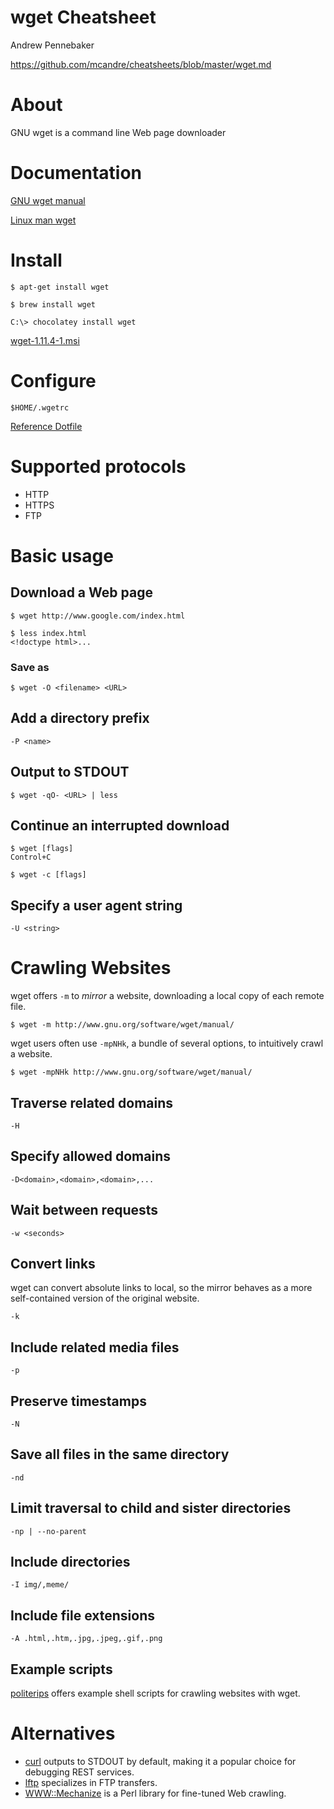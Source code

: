 # wget Cheatsheet

Andrew Pennebaker

https://github.com/mcandre/cheatsheets/blob/master/wget.md

# About

GNU wget is a command line Web page downloader

# Documentation

[GNU wget manual](http://www.gnu.org/software/wget/manual/)

[Linux man wget](http://linux.die.net/man/1/wget)

# Install

```
$ apt-get install wget

$ brew install wget

C:\> chocolatey install wget
```

[wget-1.11.4-1.msi](https://github.com/mcandre/wget-win)

# Configure

```
$HOME/.wgetrc
```

[Reference Dotfile](https://github.com/mcandre/dotfiles/blob/master/.wgetrc)

# Supported protocols

* HTTP
* HTTPS
* FTP

# Basic usage

## Download a Web page

```
$ wget http://www.google.com/index.html

$ less index.html
<!doctype html>...
```

### Save as

```
$ wget -O <filename> <URL>
```

## Add a directory prefix

```
-P <name>
```

## Output to STDOUT

```
$ wget -qO- <URL> | less
```

## Continue an interrupted download

```
$ wget [flags]
Control+C

$ wget -c [flags]
```

## Specify a user agent string

```
-U <string>
```

# Crawling Websites

wget offers `-m` to *mirror* a website, downloading a local copy of each remote file.

```
$ wget -m http://www.gnu.org/software/wget/manual/
```

wget users often use `-mpNHk`, a bundle of several options, to intuitively crawl a website.

```
$ wget -mpNHk http://www.gnu.org/software/wget/manual/
```

## Traverse related domains

```
-H
```

## Specify allowed domains

```
-D<domain>,<domain>,<domain>,...
```

## Wait between requests

```
-w <seconds>
```

## Convert links

wget can convert absolute links to local, so the mirror behaves as a more self-contained version of the original website.

```
-k
```

## Include related media files

```
-p
```

## Preserve timestamps

```
-N
```

## Save all files in the same directory

```
-nd
```

## Limit traversal to child and sister directories

```
-np | --no-parent
```

## Include directories

```
-I img/,meme/
```

## Include file extensions

```
-A .html,.htm,.jpg,.jpeg,.gif,.png
```

## Example scripts

[politerips](https://github.com/mcandre/politerips/tree/master/lib) offers example shell scripts for crawling websites with wget.

# Alternatives

* [curl](http://curl.haxx.se/) outputs to STDOUT by default, making it a popular choice for debugging REST services.
* [lftp](http://lftp.yar.ru/) specializes in FTP transfers.
* [WWW::Mechanize](http://search.cpan.org/~ether/WWW-Mechanize-1.74/lib/WWW/Mechanize.pm) is a Perl library for fine-tuned Web crawling.
